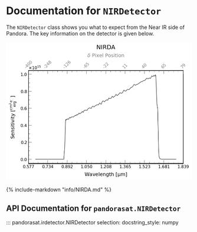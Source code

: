 # Documentation for `NIRDetector`

The `NIRDetector` class shows you what to expect from the Near IR side of Pandora. The key information on the detector is given below.

![NIRDetector Sensitivity](info/NIRDA.png)

{%
   include-markdown "info/NIRDA.md"
%}

## API Documentation for `pandorasat.NIRDetector`

::: pandorasat.irdetector.NIRDetector
    selection:
      docstring_style: numpy
